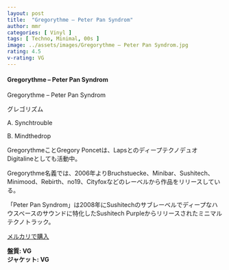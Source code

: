 ```yaml
---
layout: post
title:  "Gregorythme – Peter Pan Syndrom"
author: mmr
categories: [ Vinyl ]
tags: [ Techno, Minimal, 00s ]
image: ../assets/images/Gregorythme – Peter Pan Syndrom.jpg
rating: 4.5
v-rating: VG
---
```


#### Gregorythme – Peter Pan Syndrom

Gregorythme – Peter Pan Syndrom

グレゴリズム

A. Synchtrouble

B. Mindthedrop

GregorythmeことGregory Poncetは、LapsとのディープテクノデュオDigitalineとしても活動中。 

Gregorythme名義では、2006年よりBruchstuecke、Minibar、Sushitech、Minimood、Rebirth、no19、Cityfoxなどのレーベルから作品をリリースしている。

「Peter Pan Syndrom」は2008年にSushitechのサブレーベルでディープなハウスベースのサウンドに特化したSushitech Purpleからリリースされたミニマルテクノトラック。

[メルカリで購入](https://jp.mercari.com/item/m19636023289?afid=6142608987)

<div class="mt-4 mb-4 d-flex align-items-center">
<strong class="mr-1">盤質: VG</strong>
</div>
<div class="mt-4 mb-4 d-flex align-items-center">
<strong class="mr-1">ジャケット: VG</strong>
</div>
